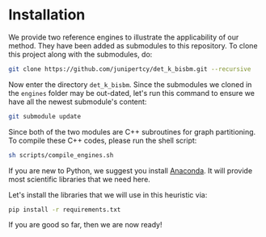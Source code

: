 # Installation

We provide two reference engines to illustrate the applicability of our method. They have been added as submodules to this repository. To clone this project along with the submodules, do:
```bash
git clone https://github.com/junipertcy/det_k_bisbm.git --recursive
```
Now enter the directory `det_k_bisbm`. Since the submodules we cloned in the `engines` folder may be out-dated, let's run this command to ensure we have all the newest submodule's content:
```bash
git submodule update
```
Since both of the two modules are C++ subroutines for graph partitioning. To compile these C++ codes, please run the shell script:
```bash
sh scripts/compile_engines.sh
```
If you are new to Python, we suggest you install [Anaconda](https://www.anaconda.com/download/). It will provide most scientific libraries that we need here.

Let's install the libraries that we will use in this heuristic via:
```bash
pip install -r requirements.txt
```
If you are good so far, then we are now ready!

